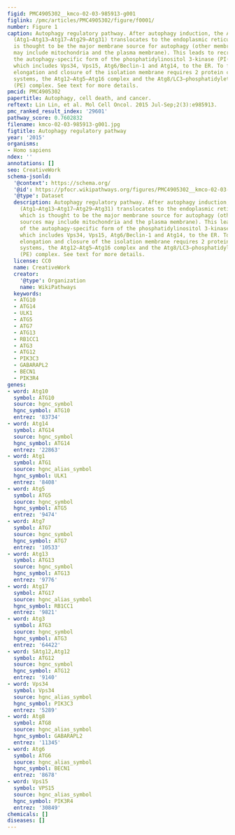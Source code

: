 ```yaml
---
figid: PMC4905302__kmco-02-03-985913-g001
figlink: /pmc/articles/PMC4905302/figure/f0001/
number: Figure 1
caption: Autophagy regulatory pathway. After autophagy induction, the Atg1 complex
  (Atg1–Atg13–Atg17–Atg29–Atg31) translocates to the endoplasmic reticulum (ER), which
  is thought to be the major membrane source for autophagy (other membrane sources
  may include mitochondria and the plasma membrane). This leads to recruitment of
  the autophagy-specific form of the phosphatidylinositol 3-kinase (PI(3)K) complex,
  which includes Vps34, Vps15, Atg6/Beclin-1 and Atg14, to the ER. To form an autophagosome,
  elongation and closure of the isolation membrane requires 2 protein conjugation
  systems, the Atg12–Atg5–Atg16 complex and the Atg8/LC3–phosphatidylethanolamine
  (PE) complex. See text for more details.
pmcid: PMC4905302
papertitle: Autophagy, cell death, and cancer.
reftext: Lin Lin, et al. Mol Cell Oncol. 2015 Jul-Sep;2(3):e985913.
pmc_ranked_result_index: '29601'
pathway_score: 0.7602832
filename: kmco-02-03-985913-g001.jpg
figtitle: Autophagy regulatory pathway
year: '2015'
organisms:
- Homo sapiens
ndex: ''
annotations: []
seo: CreativeWork
schema-jsonld:
  '@context': https://schema.org/
  '@id': https://pfocr.wikipathways.org/figures/PMC4905302__kmco-02-03-985913-g001.html
  '@type': Dataset
  description: Autophagy regulatory pathway. After autophagy induction, the Atg1 complex
    (Atg1–Atg13–Atg17–Atg29–Atg31) translocates to the endoplasmic reticulum (ER),
    which is thought to be the major membrane source for autophagy (other membrane
    sources may include mitochondria and the plasma membrane). This leads to recruitment
    of the autophagy-specific form of the phosphatidylinositol 3-kinase (PI(3)K) complex,
    which includes Vps34, Vps15, Atg6/Beclin-1 and Atg14, to the ER. To form an autophagosome,
    elongation and closure of the isolation membrane requires 2 protein conjugation
    systems, the Atg12–Atg5–Atg16 complex and the Atg8/LC3–phosphatidylethanolamine
    (PE) complex. See text for more details.
  license: CC0
  name: CreativeWork
  creator:
    '@type': Organization
    name: WikiPathways
  keywords:
  - ATG10
  - ATG14
  - ULK1
  - ATG5
  - ATG7
  - ATG13
  - RB1CC1
  - ATG3
  - ATG12
  - PIK3C3
  - GABARAPL2
  - BECN1
  - PIK3R4
genes:
- word: Atg10
  symbol: ATG10
  source: hgnc_symbol
  hgnc_symbol: ATG10
  entrez: '83734'
- word: Atg14
  symbol: ATG14
  source: hgnc_symbol
  hgnc_symbol: ATG14
  entrez: '22863'
- word: Atg1
  symbol: ATG1
  source: hgnc_alias_symbol
  hgnc_symbol: ULK1
  entrez: '8408'
- word: Atg5
  symbol: ATG5
  source: hgnc_symbol
  hgnc_symbol: ATG5
  entrez: '9474'
- word: Atg7
  symbol: ATG7
  source: hgnc_symbol
  hgnc_symbol: ATG7
  entrez: '10533'
- word: Atg13
  symbol: ATG13
  source: hgnc_symbol
  hgnc_symbol: ATG13
  entrez: '9776'
- word: Atg17
  symbol: ATG17
  source: hgnc_alias_symbol
  hgnc_symbol: RB1CC1
  entrez: '9821'
- word: Atg3
  symbol: ATG3
  source: hgnc_symbol
  hgnc_symbol: ATG3
  entrez: '64422'
- word: SAtg12,Atg12
  symbol: ATG12
  source: hgnc_symbol
  hgnc_symbol: ATG12
  entrez: '9140'
- word: Vps34
  symbol: Vps34
  source: hgnc_alias_symbol
  hgnc_symbol: PIK3C3
  entrez: '5289'
- word: Atg8
  symbol: ATG8
  source: hgnc_alias_symbol
  hgnc_symbol: GABARAPL2
  entrez: '11345'
- word: Atg6
  symbol: ATG6
  source: hgnc_alias_symbol
  hgnc_symbol: BECN1
  entrez: '8678'
- word: Vps15
  symbol: VPS15
  source: hgnc_alias_symbol
  hgnc_symbol: PIK3R4
  entrez: '30849'
chemicals: []
diseases: []
---
```

